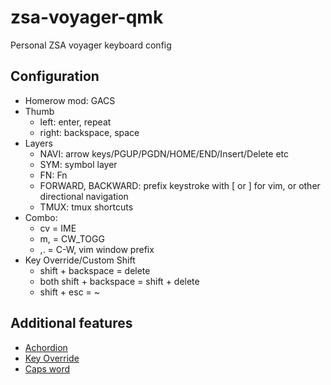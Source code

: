 # zsa-voyager-qmk

Personal ZSA voyager keyboard config

## Configuration
* Homerow mod: GACS
* Thumb
    * left: enter, repeat
    * right: backspace, space
* Layers
    * NAVI: arrow keys/PGUP/PGDN/HOME/END/Insert/Delete etc
    * SYM: symbol layer
    * FN: Fn
    * FORWARD, BACKWARD: prefix keystroke with [ or ] for vim, or other directional navigation
    * TMUX: tmux shortcuts
* Combo:
    * cv = IME
    * m, = CW_TOGG
    * ,. = C-W, vim window prefix
* Key Override/Custom Shift
    * shift + backspace = delete
    * both shift + backspace = shift + delete
    * shift + esc = ~

## Additional features
* [Achordion](https://getreuer.info/posts/keyboards/achordion/index.html)
* [Key Override](https://docs.qmk.fm/#/feature_key_overrides)
* [Caps word](https://docs.qmk.fm/features/caps_word)
